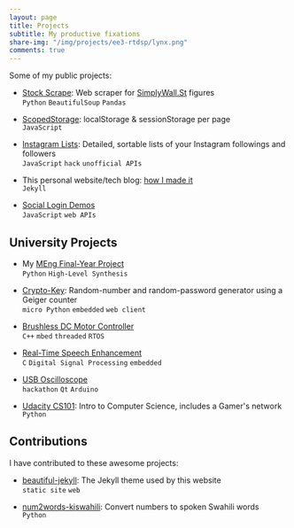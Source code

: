 ```yaml
---
layout: page
title: Projects
subtitle: My productive fixations
share-img: "/img/projects/ee3-rtdsp/lynx.png"
comments: true
---
```


Some of my public projects:

* [Stock Scrape](https://github.com/eugenius1/stock-scrape): Web scraper for [SimplyWall.St](https://simplywall.st/) figures  
`Python` `BeautifulSoup` `Pandas`

* [ScopedStorage](https://github.com/eugenius1/scoped-storage): localStorage & sessionStorage per page  
`JavaScript`

* [Instagram Lists](/projects/instagram-lists): Detailed, sortable lists of your Instagram followings and followers  
`JavaScript` `hack` `unofficial APIs`

* This personal website/tech blog: [how I made it](/blog/how-i-made-this-website/ "How I made this website!")  
`Jekyll`

* [Social Login Demos](/blog/social-logins-what-info-you-give-away/)  
`JavaScript` `web APIs`

## University Projects

* My [MEng Final-Year Project](/fyp)  
`Python` `High-Level Synthesis`

* [Crypto-Key](https://github.com/eugenius1/esys-cw1 "EE3: Embedded Systems"): Random-number and random-password generator using a Geiger counter  
`micro Python` `embedded` `web client`

* [Brushless DC Motor Controller](https://github.com/eugenius1/esys-cw2 "EE3: Embedded Systems")  
`C++` `mbed` `threaded` `RTOS`

* [Real-Time Speech Enhancement](/projects/ee3-rtdsp/ "EE3: Real-Time Digital Signal Processing")  
`C` `Digital Signal Processing` `embedded`

* [USB Oscilloscope](https://github.com/HarryBeadle/Oscilloscope)  
`hackathon` `Qt` `Arduino`

* [Udacity CS101](https://github.com/eugenius1/Udacity-CS101): Intro to Computer Science, includes a Gamer's network  
`Python`

## Contributions

I have contributed to these awesome projects:

* [beautiful-jekyll](https://github.com/daattali/beautiful-jekyll): The Jekyll theme used by this website  
`static site` `web`

* [num2words-kiswahili](https://github.com/machakux/num2words-kiswahili): Convert numbers to spoken Swahili words  
`Python`
